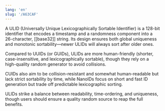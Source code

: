 ```yaml
---
lang: 'en'
slug: '/A63CAF'
---
```


A ULID (Universally Unique Lexicographically Sortable Identifier) is a 128-bit identifier that encodes a timestamp and a randomness component into a 26-character, [[base32]] string. Its design ensures both global uniqueness and monotonic sortability—newer ULIDs will always sort after older ones.

Compared to UUIDs (or GUIDs), ULIDs are more human-friendly (shorter, case-insensitive, and lexicographically sortable), though they rely on a high-quality random generator to avoid collisions.

CUIDs also aim to be collision-resistant and somewhat human-readable but lack strict sortability by time, while NanoIDs focus on short and fast ID generation but trade off predictable lexicographic sorting.

ULIDs strike a balance between readability, time-ordering, and uniqueness, though users should ensure a quality random source to reap the full benefits.

